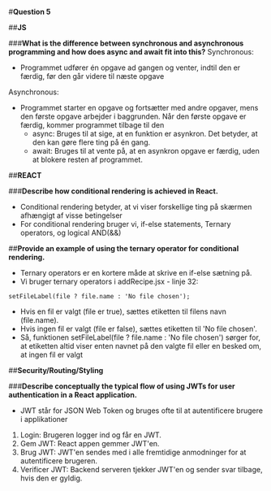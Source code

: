 #**Question 5**

##**JS**

###**What is the difference between synchronous and asynchronous programming and how does async and await fit into this?**
Synchronous:
* Programmet udfører én opgave ad gangen og venter, indtil den er færdig, før den går videre til næste opgave

Asynchronous:
* Programmet starter en opgave og fortsætter med andre opgaver, mens den første opgave arbejder i baggrunden. Når den første opgave er færdig, kommer programmet tilbage til den
  * async: Bruges til at sige, at en funktion er asynkron. Det betyder, at den kan gøre flere ting på én gang.
  * await: Bruges til at vente på, at en asynkron opgave er færdig, uden at blokere resten af programmet.

##**REACT**

###**Describe how conditional rendering is achieved in React.**
* Conditional rendering betyder, at vi viser forskellige ting på skærmen afhængigt af visse betingelser
* For conditional rendering bruger vi, if-else statements, Ternary operators, og logical AND(&&)
  
##**Provide an example of using the ternary operator for conditional rendering.**
* Ternary operators er en kortere måde at skrive en if-else sætning på.
* Vi bruger ternary operators i addRecipe.jsx - linje 32:
```
setFileLabel(file ? file.name : 'No file chosen');
```
* Hvis en fil er valgt (file er true), sættes etiketten til filens navn (file.name).
* Hvis ingen fil er valgt (file er false), sættes etiketten til 'No file chosen'.
* Så, funktionen setFileLabel(file ? file.name : 'No file chosen') sørger for, at etiketten altid viser enten navnet på den valgte fil eller en besked om, at ingen fil er valgt

##**Security/Routing/Styling**

###**Describe conceptually the typical flow of using JWTs for user authentication in a React application.**
* JWT står for JSON Web Token og bruges ofte til at autentificere brugere i applikationer

1. Login: Brugeren logger ind og får en JWT.
2. Gem JWT: React appen gemmer JWT'en.
3. Brug JWT: JWT'en sendes med i alle fremtidige anmodninger for at autentificere brugeren.
4. Verificer JWT: Backend serveren tjekker JWT'en og sender svar tilbage, hvis den er gyldig.
